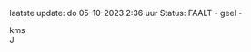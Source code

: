 laatste update: 
do 05-10-2023  2:36   uur 
Status: FAALT - geel - 
<div class="service R">kms</div><div class="service R">J</div>